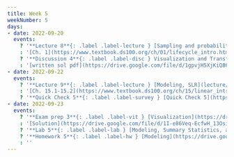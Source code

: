 ```yaml
---
title: Week 5
weekNumber: 5
days:
- date: 2022-09-20
  events:
    ? '**Lecture 8**{: .label .label-lecture } [Sampling and probability](lecture/lec08)'
    : '[Ch. 1](https://www.textbook.ds100.org/ch/01/lifecycle_intro.html), [2](https://www.textbook.ds100.org/ch/02/data_scope_intro.html), [3.1](https://www.textbook.ds100.org/ch/03/theory_urn.html)'
    ? '**Discussion 4**{: .label .label-disc } Visualization and Transformation [written questions](https://drive.google.com/file/d/1Gye6_O3p_M5c22W8rvH_GK312qDGYKCq/view?usp=sharing), [coding questions](https://data100.datahub.berkeley.edu/hub/user-redirect/git-pull?repo=https%3A%2F%2Fgithub.com%2FDS-100%2Ffa22&branch=main&urlpath=lab%2Ftree%2Ffa22%2Fdisc%2Fdisc04%2Fdisc04_coding_exercises.ipynb)' 
    : '[written sol pdf](https://drive.google.com/file/d/1gpvjH5XjKiQ8GhK7ZzFlvfhd2Ade-9Yk/view?usp=sharing), [coding sol pdf](https://drive.google.com/file/d/1Yh8FF1E6hv1sxtbmr1YMkeuBUpUC51hS/view?usp=sharing), [coding sol notebook](https://data100.datahub.berkeley.edu/hub/user-redirect/git-pull?repo=https%3A%2F%2Fgithub.com%2FDS-100%2Ffa22&branch=main&urlpath=lab%2Ftree%2Ffa22%2Fdisc%2Fdisc04_sol%2Fdisc04_coding_exercises_sol.ipynb), [recording](https://bcourses.berkeley.edu/courses/1518286/external_tools/78985)'
- date: 2022-09-22
  events:
    ? '**Lecture 9**{: .label .label-lecture } [Modeling, SLR](lecture/lec09)'
    : '[Ch. 15.1-15.2](https://www.textbook.ds100.org/ch/15/linear_intro.html)'
    ? '**Quick Check 5**{: .label .label-survey } [Quick Check 5](https://www.gradescope.com/courses/422877/assignments/2279583) (due Sep 26)'
- date: 2022-09-23
  events:
    ? '**Exam prep 3**{: .label .label-vit } [Visualization](https://drive.google.com/file/d/1j-zwoQxJT4cFPAglMGqwVo7Hx-lKlIVZ/view?usp=sharing)'
    : '[Solution](https://drive.google.com/file/d/1I-e86Veq-EcfwH_13Osix2cNE0KuuCA0/view?usp=sharing)'
    ? '**Lab 5**{: .label .label-lab } [Modeling, Summary Statistics, and Loss Functions](https://data100.datahub.berkeley.edu/hub/user-redirect/git-pull?repo=https%3A%2F%2Fgithub.com%2FDS-100%2Ffa22&branch=main&urlpath=lab%2Ftree%2Ffa22%2Flab%2Flab05%2Flab05.ipynb)(due Sep 27)'
    ? '**Homework 5**{: .label .label-hw } [Modeling](https://drive.google.com/file/d/15DbOKR9bB2BJRnHxOF1gcVadgFYDu2Xl/view?usp=sharing) (due Sep 29)'
    : ''
---
```

